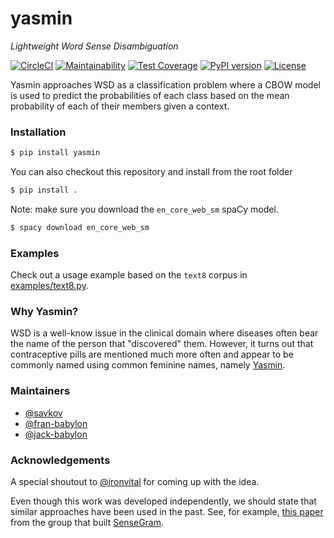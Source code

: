 # yasmin

_Lightweight Word Sense Disambiguation_

[![CircleCI](https://circleci.com/gh/Babylonpartners/yasmin/tree/master.svg?style=svg&circle-token=cad1fd5882bff5b56bb44673067f8a7f641ef53b)](https://circleci.com/gh/Babylonpartners/yasmin/tree/master)
[![Maintainability](https://api.codeclimate.com/v1/badges/fe246ee26f1d4a3da9e1/maintainability)](https://codeclimate.com/repos/5af841f0b813595a630009bf/maintainability)
[![Test Coverage](https://api.codeclimate.com/v1/badges/fe246ee26f1d4a3da9e1/test_coverage)](https://codeclimate.com/repos/5af841f0b813595a630009bf/test_coverage)
[![PyPI version](https://badge.fury.io/py/yasmin.svg)](https://badge.fury.io/py/yasmin)
[![License](https://img.shields.io/badge/License-Apache%202.0-blue.svg)](https://opensource.org/licenses/Apache-2.0)


Yasmin approaches WSD as a classification problem where a CBOW model is used to
predict the probabilities of each class based on the mean probability of each
of their members given a context.

### Installation

```bash
$ pip install yasmin
```

You can also checkout this repository and install from the root folder
```bash
$ pip install .
```

Note: make sure you download the `en_core_web_sm` spaCy model.

```bash
$ spacy download en_core_web_sm
```


### Examples

Check out a usage example based on the `text8` corpus in [examples/text8.py](https://github.com/Babylonpartners/yasmin/blob/master/examples/text8.py). 


### Why Yasmin?

WSD is a well-know issue in the clinical domain where diseases often bear the
name of the person that "discovered" them. However, it turns out that 
contraceptive pills are mentioned much more often and appear to be commonly
named using common feminine names, namely [Yasmin](https://en.wikipedia.org/wiki/Drospirenone).

### Maintainers
* [@savkov](https://github.com/savkov)
* [@fran-babylon](https://github.com/fran-babylon)
* [@jack-babylon](https://github.com/jack-babylon)


### Acknowledgements

A special shoutout to [@ironvital](https://github.com/ironvital) for coming up 
with the idea.


Even though this work was developed independently, we should state that
similar approaches have been used in the past. See, for example, [this paper](https://www.inf.uni-hamburg.de/en/inst/ab/lt/publications/2018-ustalovetal-lrec18-unsupwsd.pdf) from the 
group that built [SenseGram](https://github.com/tudarmstadt-lt/sensegram).